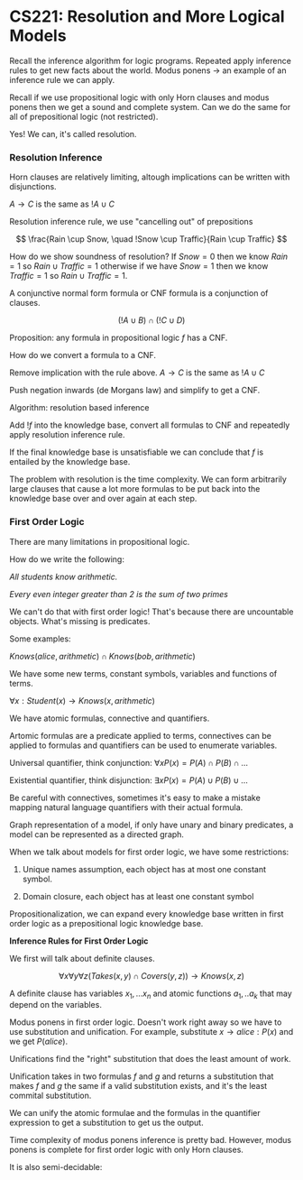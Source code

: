 # CS221: Resolution and More Logical Models

Recall the inference algorithm for logic programs. Repeated apply inference rules to get new facts about the world. Modus ponens -> an example of an inference rule we can apply.

Recall if we use propositional logic with only Horn clauses and modus ponens then we get a sound and complete system. Can we do the same for all of prepositional logic (not restricted).

Yes! We can, it's called resolution.

### Resolution Inference

Horn clauses are relatively limiting, altough implications can be written with disjunctions.

$A \to C$ is the same as $!A \cup C$

Resolution inference rule, we use "cancelling out" of prepositions

$$
\frac{Rain \cup Snow, \quad !Snow \cup Traffic}{Rain \cup Traffic}
$$

How do we show soundness of resolution? If $Snow = 0$ then we know $Rain = 1$ so $Rain \cup Traffic = 1$ otherwise if we have $Snow = 1$ then we know $Traffic = 1$ so $Rain \cup Traffic = 1$.

A conjunctive normal form formula or CNF formula is a conjunction of clauses.

$$
(!A \cup B) \cap (!C \cup D)
$$

Proposition: any formula in propositional logic $f$ has a CNF.

How do we convert a formula to a CNF.

Remove implication with the rule above. $A \to C$ is the same as $!A \cup C$

Push negation inwards (de Morgans law) and simplify to get a CNF.

Algorithm: resolution based inference

Add $!f$ into the knowledge base, convert all formulas to CNF and repeatedly apply resolution inference rule.

If the final knowledge base is unsatisfiable we can conclude that $f$ is entailed by the knowledge base.

The problem with resolution is the time complexity. We can form arbitrarily large clauses that cause a lot more formulas to be put back into the knowledge base over and over again at each step.

### First Order Logic

There are many limitations in propositional logic.

How do we write the following:

*All students know arithmetic.*

*Every even integer greater than 2 is the sum of two primes*

We can't do that with first order logic! That's because there are uncountable objects. What's missing is predicates.

Some examples:

$Knows(alice, arithmetic) \cap Knows(bob, arithmetic)$

We have some new terms, constant symbols, variables and functions of terms.

$\forall x : Student(x) \to Knows(x, arithmetic)$

We have atomic formulas, connective and quantifiers.

Artomic formulas are a predicate applied to terms, connectives can be applied to formulas and quantifiers can be used to enumerate variables.

Universal quantifier, think conjunction: $\forall x P(x) = P(A) \cap P(B) \cap \dots$

Existential quantifier, think disjunction: $\exists x P(x) = P(A) \cup P(B) \cup \dots$

Be careful with connectives, sometimes it's easy to make a mistake mapping natural language quantifiers with their actual formula.

Graph representation of a model, if only have unary and binary predicates, a model can be represented as a directed graph.

When we talk about models for first order logic, we have some restrictions:

1) Unique names assumption, each object has at most one constant symbol.

2) Domain closure, each object has at least one constant symbol

Propositionalization, we can expand every knowledge base written in first order logic as a prepositional logic knowledge base.

**Inference Rules for First Order Logic**

We first will talk about definite clauses. 

$$
\forall x \forall y \forall z (Takes(x,y) \cap Covers(y,z)) \to Knows(x,z)
$$

A definite clause has variables $x_1, \dots x_n$ and atomic functions $a_1, .. a_k$ that may depend on the variables.

Modus ponens in first order logic. Doesn't work right away so we have to use substitution and unification. For example, substitute $x \to alice : P(x)$ and we get $P(alice)$.

Unifications find the "right" substitution that does the least amount of work.

Unification takes in two formulas $f$ and $g$ and returns a substitution that makes $f$ and $g$ the same if a valid substitution exists, and it's the least commital substitution.

We can unify the atomic formulae and the formulas in the quantifier expression to get a substitution to get us the output.

Time complexity of modus ponens inference is pretty bad. However, modus ponens is complete for first order logic with only Horn clauses.

It is also semi-decidable: 
